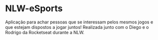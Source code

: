 # NLW-eSports
Aplicação para achar pessoas que se interessam pelos mesmos jogos e que estejam dispostos a jogar juntos!
Realizada junto com o Diego e o Rodrigo da Rocketseat durante a NLW.
